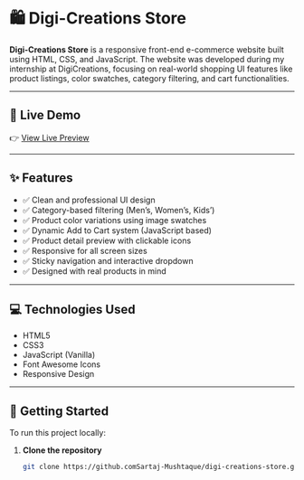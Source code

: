 # 🛍️ Digi-Creations Store

**Digi-Creations Store** is a responsive front-end e-commerce website built using HTML, CSS, and JavaScript. The website was developed during my internship at DigiCreations, focusing on real-world shopping UI features like product listings, color swatches, category filtering, and cart functionalities.

---

## 🔗 Live Demo

👉 [View Live Preview](https://digicreations-store-five.vercel.app/)  

---

## ✨ Features

- ✅ Clean and professional UI design  
- ✅ Category-based filtering (Men’s, Women’s, Kids’)  
- ✅ Product color variations using image swatches  
- ✅ Dynamic Add to Cart system (JavaScript based)  
- ✅ Product detail preview with clickable icons  
- ✅ Responsive for all screen sizes  
- ✅ Sticky navigation and interactive dropdown  
- ✅ Designed with real products in mind

---

## 💻 Technologies Used

- HTML5  
- CSS3  
- JavaScript (Vanilla)  
- Font Awesome Icons  
- Responsive Design

---

## 🚀 Getting Started

To run this project locally:

1. **Clone the repository**
   ```bash
   git clone https://github.comSartaj-Mushtaque/digi-creations-store.git
